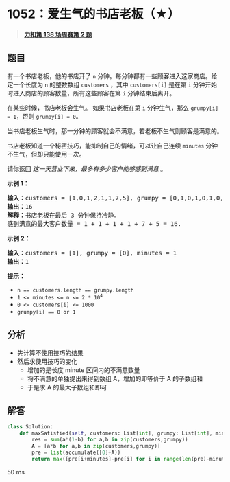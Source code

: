 # 1052：爱生气的书店老板（★）


> <u>**[力扣第 138 场周赛第 2 题](https://leetcode.cn/problems/grumpy-bookstore-owner/)**</u>

## 题目

<p>有一个书店老板，他的书店开了 <code>n</code> 分钟。每分钟都有一些顾客进入这家商店。给定一个长度为 <code>n</code> 的整数数组 <code>customers</code> ，其中 <code>customers[i]</code> 是在第 <code>i</code> 分钟开始时进入商店的顾客数量，所有这些顾客在第 <code>i</code> 分钟结束后离开。</p>

<p>在某些时候，书店老板会生气。 如果书店老板在第 <code>i</code> 分钟生气，那么 <code>grumpy[i] = 1</code>，否则 <code>grumpy[i] = 0</code>。</p>

<p>当书店老板生气时，那一分钟的顾客就会不满意，若老板不生气则顾客是满意的。</p>

<p>书店老板知道一个秘密技巧，能抑制自己的情绪，可以让自己连续 <code>minutes</code> 分钟不生气，但却只能使用一次。</p>

<p>请你返回 <em>这一天营业下来，最多有多少客户能够感到满意</em> 。<br />
</p>

<p><strong>示例 1：</strong></p>

<pre>
<strong>输入：</strong>customers = [1,0,1,2,1,1,7,5], grumpy = [0,1,0,1,0,1,0,1], minutes = 3
<strong>输出：</strong>16
<strong>解释：</strong>书店老板在最后 3 分钟保持冷静。
感到满意的最大客户数量 = 1 + 1 + 1 + 1 + 7 + 5 = 16.
</pre>

<p><strong>示例 2：</strong></p>

<pre>
<strong>输入：</strong>customers = [1], grumpy = [0], minutes = 1
<strong>输出：</strong>1</pre>



<p><strong>提示：</strong></p>

<ul>
<li><code>n == customers.length == grumpy.length</code></li>
<li><code>1 &lt;= minutes &lt;= n &lt;= 2 * 10<sup>4</sup></code></li>
<li><code>0 &lt;= customers[i] &lt;= 1000</code></li>
<li><code>grumpy[i] == 0 or 1</code></li>
</ul>


## 分析

- 先计算不使用技巧的结果
- 然后求使用技巧的变化
	- 增加的是长度 minute 区间内的不满意数量
	- 将不满意的单独提出来得到数组 A，增加的即等价于 A 的子数组和
	- 于是求 A 的最大子数组和即可

## 解答

```python
class Solution:
    def maxSatisfied(self, customers: List[int], grumpy: List[int], minutes: int) -> int:
        res = sum(a*(1-b) for a,b in zip(customers,grumpy))
        A = [a*b for a,b in zip(customers,grumpy)]
        pre = list(accumulate([0]+A))
        return max([pre[i+minutes]-pre[i] for i in range(len(pre)-minutes)])+res
```

50 ms

